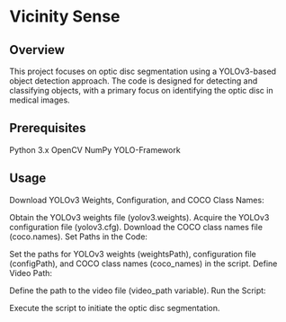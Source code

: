 # Vicinity Sense
## Overview
This project focuses on optic disc segmentation using a YOLOv3-based object detection approach. The code is designed for detecting and classifying objects, with a primary focus on identifying the optic disc in medical images.

## Prerequisites
Python 3.x
OpenCV
NumPy
YOLO-Framework

## Usage
Download YOLOv3 Weights, Configuration, and COCO Class Names:

Obtain the YOLOv3 weights file (yolov3.weights).
Acquire the YOLOv3 configuration file (yolov3.cfg).
Download the COCO class names file (coco.names).
Set Paths in the Code:

Set the paths for YOLOv3 weights (weightsPath), configuration file (configPath), and COCO class names (coco_names) in the script.
Define Video Path:

Define the path to the video file (video_path variable).
Run the Script:



Execute the script to initiate the optic disc segmentation.
